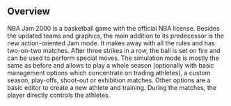 ## Overview

NBA Jam 2000 is a basketball game with the official NBA license. Besides the updated teams and graphics, the main addition to its predecessor is the new action-oriented Jam mode. It makes away with all the rules and has two-on-two matches. After three strikes in a row, the ball is set on fire and can be used to perform special moves. The simulation mode is mostly the same as before and allows to play a whole season (optionally with basic management options which concentrate on trading athletes), a custom season, play-offs, shoot-out or exhibition matches. Other options are a basic editor to create a new athlete and training. During the matches, the player directly controls the athletes.